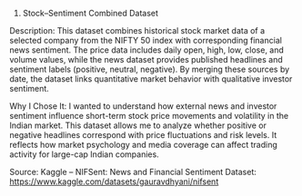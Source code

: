 1. Stock–Sentiment Combined Dataset

Description:
This dataset combines historical stock market data of a selected company from the NIFTY 50 index with corresponding financial news sentiment. The price data includes daily open, high, low, close, and volume values, while the news dataset provides published headlines and sentiment labels (positive, neutral, negative). By merging these sources by date, the dataset links quantitative market behavior with qualitative investor sentiment.

Why I Chose It:
I wanted to understand how external news and investor sentiment influence short-term stock price movements and volatility in the Indian market. This dataset allows me to analyze whether positive or negative headlines correspond with price fluctuations and risk levels. It reflects how market psychology and media coverage can affect trading activity for large-cap Indian companies.

Source:
Kaggle – NIFSent: News and Financial Sentiment Dataset: https://www.kaggle.com/datasets/gauravdhyani/nifsent

